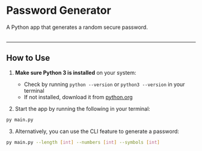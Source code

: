 # Password Generator

A Python app that generates a random secure password. ⠀⠀⠀⠀⠀⠀⠀⠀⠀⠀⠀⠀⠀⠀⠀⠀⠀⠀⠀⠀⠀⠀⠀

---

## How to Use

1. **Make sure Python 3 is installed** on your system:  
   - Check by running `python --version` or `python3 --version` in your terminal  
   - If not installed, download it from [python.org](https://www.python.org/downloads/)

2. Start the app by running the following in your terminal:
```bash
py main.py
```

3. Alternatively, you can use the CLI feature to generate a password:
```bash
py main.py --length [int] --numbers [int] --symbols [int]